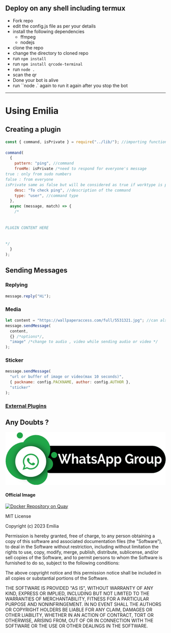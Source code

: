 ## Deploy on any shell including termux

- Fork repo
- edit the config.js file as per your details
- install the following dependencies
  - ffmpeg
  - nodejs
- clone the repo
- change the directory to cloned repo
- run `npm install`
- run `npm install qrcode-terminal`
- run `node .`
- scan the qr
- Done your bot is alive
- run ``node .` again to run it again after you stop the bot

---

# Using Emilia

## Creating a plugin

```javascript
const { command, isPrivate } = require("../lib/"); //importing functions

command(
  {
    pattern: "ping", //command
    fromMe: isPrivate /*need to respond for everyone's message
true : only from sudo numbers
false : from everyone
isPrivate same as false but will be considered as true if worktype is private*/,
    desc: "To check ping", //description of the command
    type: "user", //command type
  },
  async (message, match) => {
    /*


PLUGIN CONTENT HERE


*/
  }
);
```

## Sending Messages

### Replying

```javascript
message.reply("Hi");
```

### Media

```javascript
let content = "https://wallpaperaccess.com/full/5531321.jpg"; //can also use buffer
message.sendMessage(
  content,
  {} /*options*/,
  "image" /*change to audio , video while sending audio or video */
);
```

### Sticker

```javascript
message.sendMessage(
  "url or buffer of image or video(max 10 seconds)",
  { packname: config.PACKNAME, author: config.AUTHOR },
  "sticker"
);
```

### [External Plugins](https://github.com/X-Electra/X-Asena/wiki/Plugins)

## Any Doubts ?

[![JOIN WHATSAPP GROUP](https://raw.githubusercontent.com/Neeraj-x0/Neeraj-x0/main/photos/suddidina-join-whatsapp.png)](https://chat.whatsapp.com/L7STxXtSSJj0M6vtx5pNMZ)

#### Official Image

[![Docker Repository on Quay](https://quay.io/repository/xelectra/xasena/status "Docker Repository on Quay")](https://quay.io/repository/xelectra/xasena)

MIT License

Copyright (c) 2023 Emilia

Permission is hereby granted, free of charge, to any person obtaining a copy
of this software and associated documentation files (the "Software"), to deal
in the Software without restriction, including without limitation the rights
to use, copy, modify, merge, publish, distribute, sublicense, and/or sell
copies of the Software, and to permit persons to whom the Software is
furnished to do so, subject to the following conditions:

The above copyright notice and this permission notice shall be included in all
copies or substantial portions of the Software.

THE SOFTWARE IS PROVIDED "AS IS", WITHOUT WARRANTY OF ANY KIND, EXPRESS OR
IMPLIED, INCLUDING BUT NOT LIMITED TO THE WARRANTIES OF MERCHANTABILITY,
FITNESS FOR A PARTICULAR PURPOSE AND NONINFRINGEMENT. IN NO EVENT SHALL THE
AUTHORS OR COPYRIGHT HOLDERS BE LIABLE FOR ANY CLAIM, DAMAGES OR OTHER
LIABILITY, WHETHER IN AN ACTION OF CONTRACT, TORT OR OTHERWISE, ARISING FROM,
OUT OF OR IN CONNECTION WITH THE SOFTWARE OR THE USE OR OTHER DEALINGS IN THE
SOFTWARE.

```
